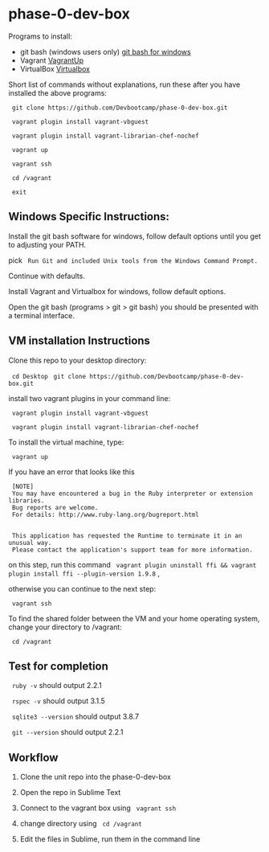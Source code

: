 # phase-0-dev-box

Programs to install:
  - git bash (windows users only) [git bash for windows](http://git-scm.com/download/win)
  - Vagrant [VagrantUp](https://www.vagrantup.com/downloads.html)
  - VirtualBox [Virtualbox](https://www.virtualbox.org/wiki/Downloads)


Short list of commands without explanations, run these after you have installed the above programs:

``` git clone https://github.com/Devbootcamp/phase-0-dev-box.git```

``` vagrant plugin install vagrant-vbguest```

``` vagrant plugin install vagrant-librarian-chef-nochef```

``` vagrant up```

``` vagrant ssh```

``` cd /vagrant```

``` exit```


## Windows Specific Instructions:

Install the git bash software for windows, follow default options until you get to adjusting your PATH.

pick ``` Run Git and included Unix tools from the Windows Command Prompt.```

Continue with defaults.

Install Vagrant and Virtualbox for windows, follow default options.

Open the git bash (programs > git > git bash) you should be presented with a terminal interface.

## VM installation Instructions

Clone this repo to your desktop directory:

``` cd Desktop```
``` git clone https://github.com/Devbootcamp/phase-0-dev-box.git```

install two vagrant plugins in your command line:

``` vagrant plugin install vagrant-vbguest```

``` vagrant plugin install vagrant-librarian-chef-nochef```

To install the virtual machine, type:

``` vagrant up```

If you have an error that looks like this

```
 [NOTE]
 You may have encountered a bug in the Ruby interpreter or extension libraries.
 Bug reports are welcome.
 For details: http://www.ruby-lang.org/bugreport.html


 This application has requested the Runtime to terminate it in an unusual way.
 Please contact the application's support team for more information.
```


on this step, run this command ``` vagrant plugin uninstall ffi && vagrant plugin install ffi --plugin-version 1.9.8```
,

otherwise you can continue to the next step:

``` vagrant ssh```

To find the shared folder between the VM and your home operating system, change your directory to /vagrant:

``` cd /vagrant```


## Test for completion

``` ruby -v``` should output 2.2.1

``` rspec -v``` should output 3.1.5

``` sqlite3 --version``` should output 3.8.7

``` git --version``` should output 2.2.1

## Workflow

1. Clone the unit repo into the phase-0-dev-box

2. Open the repo in Sublime Text

2. Connect to the vagrant box using ``` vagrant ssh```

3. change directory using ``` cd /vagrant```

4. Edit the files in Sublime, run them in the command line





